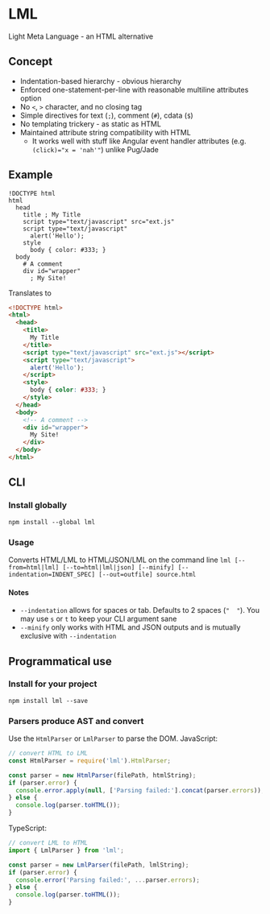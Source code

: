 # LML
Light Meta Language - an HTML alternative

## Concept
- Indentation-based hierarchy - obvious hierarchy
- Enforced one-statement-per-line with reasonable multiline attributes option
- No `<`, `>` character, and no closing tag
- Simple directives for text (`;`), comment (`#`), cdata (`$`)
- No templating trickery - as static as HTML
- Maintained attribute string compatibility with HTML
  - It works well with stuff like Angular event handler attributes (e.g. `(click)="x = 'nah'"`) unlike Pug/Jade

## Example
```lml
!DOCTYPE html
html
  head
    title ; My Title
    script type="text/javascript" src="ext.js"
    script type="text/javascript"
      alert('Hello');
    style
      body { color: #333; }
  body
    # A comment
    div id="wrapper"
      ; My Site!
```
Translates to
```html
<!DOCTYPE html>
<html>
  <head>
    <title>
      My Title
    </title>
    <script type="text/javascript" src="ext.js"></script>
    <script type="text/javascript">
      alert('Hello');
    </script>
    <style>
      body { color: #333; }
    </style>
  </head>
  <body>
    <!-- A comment -->
    <div id="wrapper">
      My Site!
    </div>
  </body>
</html>
```

## CLI
### Install globally
`npm install --global lml`
### Usage
Converts HTML/LML to HTML/JSON/LML on the command line
`lml [--from=html|lml] [--to=html|lml|json] [--minify] [--indentation=INDENT_SPEC] [--out=outfile] source.html`
#### Notes
- `--indentation` allows for spaces or tab. Defaults to 2 spaces (`"  "`). You may use `s` or `t` to keep your CLI argument sane
- `--minify` only works with HTML and JSON outputs and is mutually exclusive with `--indentation`

## Programmatical use
### Install for your project
`npm install lml --save`
### Parsers produce AST and convert
Use the `HtmlParser` or `LmlParser` to parse the DOM.
JavaScript:
```javascript
// convert HTML to LML
const HtmlParser = require('lml').HtmlParser;

const parser = new HtmlParser(filePath, htmlString);
if (parser.error) {
  console.error.apply(null, ['Parsing failed:'].concat(parser.errors));
} else {
  console.log(parser.toHTML());
}
```

TypeScript:
```typescript
// convert LML to HTML
import { LmlParser } from 'lml';

const parser = new LmlParser(filePath, lmlString);
if (parser.error) {
  console.error('Parsing failed:', ...parser.errors);
} else {
  console.log(parser.toHTML());
}
```
